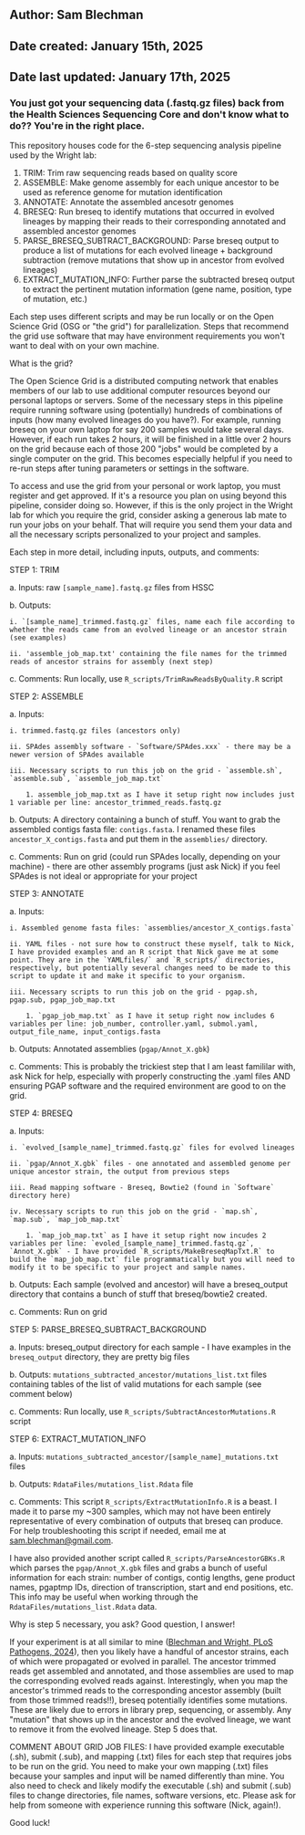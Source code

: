## Author: Sam Blechman
## Date created: January 15th, 2025
## Date last updated: January 17th, 2025

### You just got your sequencing data (.fastq.gz files) back from the Health Sciences Sequencing Core and don't know what to do?? You're in the right place.

This repository houses code for the 6-step sequencing analysis pipeline used by the Wright lab:
1. TRIM: Trim raw sequencing reads based on quality score
2. ASSEMBLE: Make genome assembly for each unique ancestor to be used as reference genome for mutation identification
3. ANNOTATE: Annotate the assembled ancesotr genomes
4. BRESEQ: Run breseq to identify mutations that occurred in evolved lineages by mapping their reads to their corresponding annotated and assembled ancestor genomes
5. PARSE_BRESEQ_SUBTRACT_BACKGROUND: Parse breseq output to produce a list of mutations for each evolved lineage + background subtraction (remove mutations that show up in ancestor from evolved lineages)
6. EXTRACT_MUTATION_INFO: Further parse the subtracted breseq output to extract the pertinent mutation information (gene name, position, type of mutation, etc.)

Each step uses different scripts and may be run locally or on the Open Science Grid (OSG or "the grid") for parallelization. Steps that recommend the grid use software that may have environment requirements you won't want to deal with on your own machine.

What is the grid?

The Open Science Grid is a distributed computing network that enables members of our lab to use additional computer resources beyond our personal laptops or servers. Some of the necessary steps in this pipeline require running software using (potentially) hundreds of combinations of inputs (how many evolved lineages do you have?). For example, running breseq on your own laptop for say 200 samples would take several days. However, if each run takes 2 hours, it will be finished in a little over 2 hours on the grid because each of those 200 "jobs" would be completed by a single computer on the grid. This becomes especially helpful if you need to re-run steps after tuning parameters or settings in the software.

To access and use the grid from your personal or work laptop, you must register and get approved. If it's a resource you plan on using beyond this pipeline, consider doing so. However, if this is the only project in the Wright lab for which you require the grid, consider asking a generous lab mate to run your jobs on your behalf. That will require you send them your data and all the necessary scripts personalized to your project and samples.

Each step in more detail, including inputs, outputs, and comments:

STEP 1: TRIM

a. Inputs: raw `[sample_name].fastq.gz` files from HSSC

b. Outputs: 

	i. `[sample_name]_trimmed.fastq.gz` files, name each file according to whether the reads came from an evolved lineage or an ancestor strain (see examples)
	
	ii. 'assemble_job_map.txt' containing the file names for the trimmed reads of ancestor strains for assembly (next step)

c. Comments: Run locally, use `R_scripts/TrimRawReadsByQuality.R` script


STEP 2: ASSEMBLE

a. Inputs:

	i. trimmed.fastq.gz files (ancestors only)

	ii. SPAdes assembly software - `Software/SPAdes.xxx` - there may be a newer version of SPAdes available

	iii. Necessary scripts to run this job on the grid - `assemble.sh`, `assemble.sub`, `assemble_job_map.txt`

		1. assemble_job_map.txt as I have it setup right now includes just 1 variable per line: ancestor_trimmed_reads.fastq.gz

b. Outputs: A directory containing a bunch of stuff. You want to grab the assembled contigs fasta file: `contigs.fasta`. I renamed these files `ancestor_X_contigs.fasta` and put them in the `assemblies/` directory.

c. Comments: Run on grid (could run SPAdes locally, depending on your machine) - there are other assembly programs (just ask Nick) if you feel SPAdes is not ideal or appropriate for your project



STEP 3: ANNOTATE

a. Inputs:

	i. Assembled genome fasta files: `assemblies/ancestor_X_contigs.fasta`

	ii. YAML files - not sure how to construct these myself, talk to Nick, I have provided examples and an R script that Nick gave me at some point. They are in the `YAMLfiles/` and `R_scripts/` directories, respectively, but potentially several changes need to be made to this script to update it and make it specific to your organism.

	iii. Necessary scripts to run this job on the grid - pgap.sh, pgap.sub, pgap_job_map.txt

		1. `pgap_job_map.txt` as I have it setup right now includes 6 variables per line: job_number, controller.yaml, submol.yaml, output_file_name, input_contigs.fasta

b. Outputs: Annotated assemblies (`pgap/Annot_X.gbk`)

c. Comments: This is probably the trickiest step that I am least famililar with, ask Nick for help, especially with properly constructing the .yaml files AND ensuring PGAP software and the required environment are good to on the grid.



STEP 4: BRESEQ

a. Inputs: 

	i. `evolved_[sample_name]_trimmed.fastq.gz` files for evolved lineages

	ii. `pgap/Annot_X.gbk` files - one annotated and assembled genome per unique ancestor strain, the output from previous steps

	iii. Read mapping software - Breseq, Bowtie2 (found in `Software` directory here)

	iv. Necessary scripts to run this job on the grid - `map.sh`, `map.sub`, `map_job_map.txt`

		1. `map_job_map.txt` as I have it setup right now incudes 2 variables per line: `evoled_[sample_name]_trimmed.fastq.gz`, `Annot_X.gbk` - I have provided `R_scripts/MakeBreseqMapTxt.R` to build the `map_job_map.txt` file programmatically but you will need to modify it to be specific to your project and sample names.

b. Outputs: Each sample (evolved and ancestor) will have a breseq_output directory that contains a bunch of stuff that breseq/bowtie2 created.

c. Comments: Run on grid



STEP 5: PARSE_BRESEQ_SUBTRACT_BACKGROUND

a. Inputs: breseq_output directory for each sample - I have examples in the `breseq_output` directory, they are pretty big files

b. Outputs: `mutations_subtracted_ancestor/mutations_list.txt` files containing tables of the list of valid mutations for each sample (see comment below)

c. Comments: Run locally, use `R_scripts/SubtractAncestorMutations.R` script



STEP 6: EXTRACT_MUTATION_INFO

a. Inputs: `mutations_subtracted_ancestor/[sample_name]_mutations.txt` files

b. Outputs: `RdataFiles/mutations_list.Rdata` file

c. Comments: This script `R_scripts/ExtractMutationInfo.R` is a beast. I made it to parse my ~300 samples, which may not have been entirely representative of every combination of outputs that breseq can produce. For help troubleshooting this script if needed, email me at sam.blechman@gmail.com.


I have also provided another script called `R_scripts/ParseAncestorGBKs.R` which parses the `pgap/Annot_X.gbk` files and grabs a bunch of useful information for each strain: number of contigs, contig lengths, gene product names, pgaptmp IDs, direction of transcription, start and end positions, etc. This info may be useful when working through the `RdataFiles/mutations_list.Rdata` data.


Why is step 5 necessary, you ask? Good question, I answer!

If your experiment is at all similar to mine ([Blechman and Wright, PLoS Pathogens, 2024](https://doi.org/10.1371/journal.ppat.1012422)), then you likely have a handful of ancestor strains, each of which were propagated or evolved in parallel. The ancestor trimmed reads get assembled and annotated, and those assemblies are used to map the corresponding evolved reads against. Interestingly, when you map the ancestor's trimmed reads to the corresponding ancestor assembly (built from those trimmed reads!!), breseq potentially identifies some mutations. These are likely due to errors in library prep, sequencing, or assembly. Any "mutation" that shows up in the ancestor and the evolved lineage, we want to remove it from the evolved lineage. Step 5 does that.


COMMENT ABOUT GRID JOB FILES:
I have provided example executable (.sh), submit (.sub), and mapping (.txt) files for each step that requires jobs to be run on the grid. You need to make your own mapping (.txt) files because your samples and input will be named differently than mine. You also need to check and likely modify the executable (.sh) and submit (.sub) files to change directories, file names, software versions, etc. Please ask for help from someone with experience running this software (Nick, again!).

Good luck!